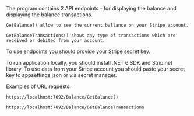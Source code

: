 The program contains 2 API endpoints - for displaying the balance and displaying the balance transactions.
	
 	GetBalance() allow to see the current ballance on your Stripe account. 
 
 	GetBalanceTransactions() shows any type of transactions which are received or debited from your account.
To use endpoints you should provide your Stripe secret key.

To run application locally, you should install .NET 6 SDK and Strip.net library. To use data from your Stripe account you should paste your secret key to appsettings.json or via secret manager.

Examples of URL requests:

	https://localhost:7092/Balance/GetBalance()

	https://localhost:7092/Balance/GetBalanceTransactions
